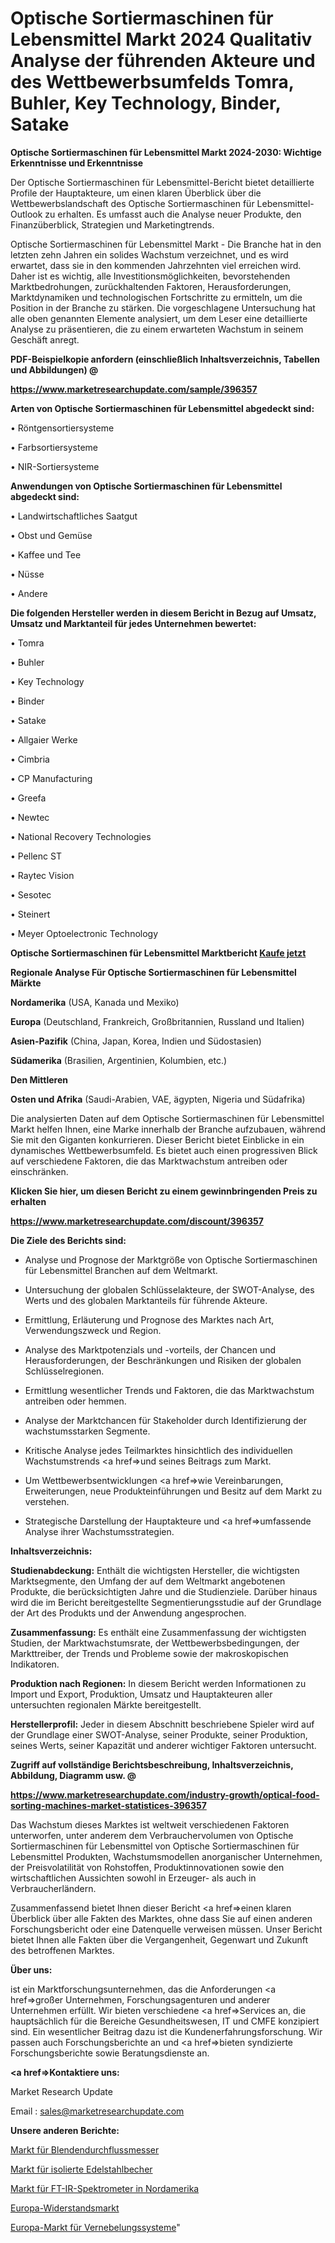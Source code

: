 # Optische Sortiermaschinen für Lebensmittel Markt 2024 Qualitativ Analyse der führenden Akteure und des Wettbewerbsumfelds Tomra, Buhler, Key Technology, Binder, Satake

<strong>Optische Sortiermaschinen für Lebensmittel Markt 2024-2030: Wichtige Erkenntnisse und Erkenntnisse</strong>

Der Optische Sortiermaschinen für Lebensmittel-Bericht bietet detaillierte Profile der Hauptakteure, um einen klaren Überblick über die Wettbewerbslandschaft des Optische Sortiermaschinen für Lebensmittel-Outlook zu erhalten. Es umfasst auch die Analyse neuer Produkte, den Finanzüberblick, Strategien und Marketingtrends.

Optische Sortiermaschinen für Lebensmittel Markt - Die Branche hat in den letzten zehn Jahren ein solides Wachstum verzeichnet, und es wird erwartet, dass sie in den kommenden Jahrzehnten viel erreichen wird. Daher ist es wichtig, alle Investitionsmöglichkeiten, bevorstehenden Marktbedrohungen, zurückhaltenden Faktoren, Herausforderungen, Marktdynamiken und technologischen Fortschritte zu ermitteln, um die Position in der Branche zu stärken. Die vorgeschlagene Untersuchung hat alle oben genannten Elemente analysiert, um dem Leser eine detaillierte Analyse zu präsentieren, die zu einem erwarteten Wachstum in seinem Geschäft anregt.



<strong><b>PDF-Beispielkopie anfordern (einschließlich Inhaltsverzeichnis, Tabellen und Abbildungen) @ </b></strong>

<strong><a href=https://www.marketresearchupdate.com/sample/396357>

<strong>https://www.marketresearchupdate.com/sample/396357</u></a></strong></strong>



<strong>Arten von Optische Sortiermaschinen für Lebensmittel abgedeckt sind:</strong>

• Röntgensortiersysteme

• Farbsortiersysteme

• NIR-Sortiersysteme



<strong>Anwendungen von Optische Sortiermaschinen für Lebensmittel abgedeckt sind:</strong>

• Landwirtschaftliches Saatgut

• Obst und Gemüse

• Kaffee und Tee

• Nüsse

• Andere



<strong>Die folgenden Hersteller werden in diesem Bericht in Bezug auf Umsatz, Umsatz und Marktanteil für jedes Unternehmen bewertet:</strong>

• Tomra

• Buhler

• Key Technology

• Binder

• Satake

• Allgaier Werke

• Cimbria

• CP Manufacturing

• Greefa

• Newtec

• National Recovery Technologies

• Pellenc ST

• Raytec Vision

• Sesotec

• Steinert

• Meyer Optoelectronic Technology



<strong>Optische Sortiermaschinen für Lebensmittel Marktbericht <a href=https://www.marketresearchupdate.com/buynow/396357>Kaufe jetzt</a></strong>



<strong>Regionale Analyse Für Optische Sortiermaschinen für Lebensmittel Märkte</strong>



<strong>Nordamerika</strong> (USA, Kanada und Mexiko)



<strong>Europa</strong> (Deutschland, Frankreich, Großbritannien, Russland und Italien)



<strong>Asien-Pazifik</strong> (China, Japan, Korea, Indien und Südostasien)



<strong>Südamerika</strong> (Brasilien, Argentinien, Kolumbien, etc.)



<strong>Den Mittleren</strong> 

<strong>Osten und Afrika</strong> (Saudi-Arabien, VAE, ägypten, Nigeria und Südafrika)

Die analysierten Daten auf dem Optische Sortiermaschinen für Lebensmittel Markt helfen Ihnen, eine Marke innerhalb der Branche aufzubauen, während Sie mit den Giganten konkurrieren. Dieser Bericht bietet Einblicke in ein dynamisches Wettbewerbsumfeld. Es bietet auch einen progressiven Blick auf verschiedene Faktoren, die das Marktwachstum antreiben oder einschränken.



<strong>Klicken Sie hier, um diesen Bericht zu einem gewinnbringenden Preis zu erhalten
</strong>

<strong><a href=https://www.marketresearchupdate.com/discount/396357>https://www.marketresearchupdate.com/discount/396357</b></u></strong></a>



<strong>Die Ziele des Berichts sind:</strong>

- Analyse und Prognose der Marktgröße von Optische Sortiermaschinen für Lebensmittel Branchen auf dem Weltmarkt.

- Untersuchung der globalen Schlüsselakteure, der SWOT-Analyse, des Werts und des globalen Marktanteils für führende Akteure.

- Ermittlung, Erläuterung und Prognose des Marktes nach Art, Verwendungszweck und Region.

- Analyse des Marktpotenzials und -vorteils, der Chancen und Herausforderungen, der Beschränkungen und Risiken der globalen Schlüsselregionen.

- Ermittlung wesentlicher Trends und Faktoren, die das Marktwachstum antreiben oder hemmen.

- Analyse der Marktchancen für Stakeholder durch Identifizierung der wachstumsstarken Segmente.

- Kritische Analyse jedes Teilmarktes hinsichtlich des individuellen Wachstumstrends <a href=>und</a> seines Beitrags zum Markt.

- Um Wettbewerbsentwicklungen <a href=>wie</a> Vereinbarungen, Erweiterungen, neue Produkteinführungen und Besitz auf dem Markt zu verstehen.

- Strategische Darstellung der Hauptakteure und <a href=>umfas</a>sende Analyse ihrer Wachstumsstrategien.



<strong>Inhaltsverzeichnis:</strong>



<strong>Studienabdeckung:</strong> Enthält die wichtigsten Hersteller, die wichtigsten Marktsegmente, den Umfang der auf dem Weltmarkt angebotenen Produkte, die berücksichtigten Jahre und die Studienziele. Darüber hinaus wird die im Bericht bereitgestellte Segmentierungsstudie auf der Grundlage der Art des Produkts und der Anwendung angesprochen.



<strong>Zusammenfassung:</strong> Es enthält eine Zusammenfassung der wichtigsten Studien, der Marktwachstumsrate, der Wettbewerbsbedingungen, der Markttreiber, der Trends und Probleme sowie der makroskopischen Indikatoren.



<strong>Produktion nach Regionen:</strong> In diesem Bericht werden Informationen zu Import und Export, Produktion, Umsatz und Hauptakteuren aller untersuchten regionalen Märkte bereitgestellt.



<strong>Herstellerprofil:</strong> Jeder in diesem Abschnitt beschriebene Spieler wird auf der Grundlage einer SWOT-Analyse, seiner Produkte, seiner Produktion, seines Werts, seiner Kapazität und anderer wichtiger Faktoren untersucht.



<strong><b>Zugriff auf vollständige Berichtsbeschreibung, Inhaltsverzeichnis, Abbildung, Diagramm usw. @ </b></strong>

<strong><a href=https://www.marketresearchupdate.com/industry-growth/optical-food-sorting-machines-market-statistices-396357>https://www.marketresearchupdate.com/industry-growth/optical-food-sorting-machines-market-statistices-396357</a></strong>

Das Wachstum dieses Marktes ist weltweit verschiedenen Faktoren unterworfen, unter anderem dem Verbrauchervolumen von Optische Sortiermaschinen für Lebensmittel von Optische Sortiermaschinen für Lebensmittel Produkten, Wachstumsmodellen anorganischer Unternehmen, der Preisvolatilität von Rohstoffen, Produktinnovationen sowie den wirtschaftlichen Aussichten sowohl in Erzeuger- als auch in Verbraucherländern.

Zusammenfassend bietet Ihnen dieser Bericht <a href=>einen</a> klaren Überblick über alle Fakten des Marktes, ohne dass Sie auf einen anderen Forschungsbericht oder eine Datenquelle verweisen müssen. Unser Bericht bietet Ihnen alle Fakten über die Vergangenheit, Gegenwart und Zukunft des betroffenen Marktes.



<strong>Über uns:</strong>

 ist ein Marktforschungsunternehmen, das die Anforderungen <a href=>großer</a> Unternehmen, Forschungsagenturen und anderer Unternehmen erfüllt. Wir bieten verschiedene <a href=>Services</a> an, die hauptsächlich für die Bereiche Gesundheitswesen, IT und CMFE konzipiert sind. Ein wesentlicher Beitrag dazu ist die Kundenerfahrungsforschung. Wir passen auch Forschungsberichte an und <a href=>bieten</a> syndizierte Forschungsberichte sowie Beratungsdienste an.



<strong><a href=>Kontaktiere uns:</a></strong>

Market Research Update

Email : sales@marketresearchupdate.com



<strong>Unsere anderen Berichte:</strong>

<a href=https://www.linkedin.com/pulse/orifice-flowmeter-market-demand-future-scope>Markt für Blendendurchflussmesser</a>

<a href=https://www.linkedin.com/pulse/insulated-stainless-steel-mugs-market-research>Markt für isolierte Edelstahlbecher</a>

<a href=https://www.linkedin.com/pulse/north-america-ft-ir-spectrometers-market>Markt für FT-IR-Spektrometer in Nordamerika</a>

<a href=https://www.linkedin.com/pulse/europe-resistor-market-2023-2030-growth-opportunity>Europa-Widerstandsmarkt</a>

<a href=https://www.linkedin.com/pulse/europe-misting-systems-market-report-rjdgf/>Europa-Markt für Vernebelungssysteme</a>"
